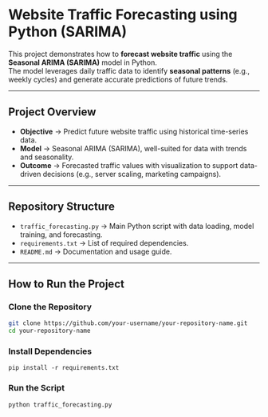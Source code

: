 # Website Traffic Forecasting using Python (SARIMA)

This project demonstrates how to **forecast website traffic** using the **Seasonal ARIMA (SARIMA)** model in Python.  
The model leverages daily traffic data to identify **seasonal patterns** (e.g., weekly cycles) and generate accurate predictions of future trends.  

---

## Project Overview
- **Objective** → Predict future website traffic using historical time-series data.  
- **Model** → Seasonal ARIMA (SARIMA), well-suited for data with trends and seasonality.  
- **Outcome** → Forecasted traffic values with visualization to support data-driven decisions (e.g., server scaling, marketing campaigns).  

---

## Repository Structure
- `traffic_forecasting.py` → Main Python script with data loading, model training, and forecasting.  
- `requirements.txt` → List of required dependencies.  
- `README.md` → Documentation and usage guide.  

---

## How to Run the Project

### Clone the Repository
```bash
git clone https://github.com/your-username/your-repository-name.git
cd your-repository-name
```
### Install Dependencies
```
pip install -r requirements.txt
```
### Run the Script
```
python traffic_forecasting.py
```
